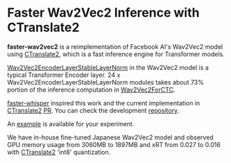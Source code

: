 # Faster Wav2Vec2 Inference with CTranslate2 
**faster-wav2vec2** is a reimplementation of Facebook AI's Wav2Vec2 model using [CTranslate2](https://github.com/OpenNMT/CTranslate2), which is a fast inference engine for Transformer models.

[Wav2Vec2EncoderLayerStableLayerNorm](https://github.com/huggingface/transformers/blob/9093b19b13f642ed63e0fa49f4091fc0283a84e3/src/transformers/models/wav2vec2/modeling_wav2vec2.py#L703) in the Wav2Vec2 model is a typical Transformer Encoder layer.
24 x Wav2Vec2EncoderLayerStableLayerNorm modules takes about 73% portion of the inference computation in [Wav2Vec2ForCTC](https://github.com/huggingface/transformers/blob/9093b19b13f642ed63e0fa49f4091fc0283a84e3/src/transformers/models/wav2vec2/modeling_wav2vec2.py#L1859).

[faster-whisper](https://github.com/guillaumekln/faster-whisper) inspired this work and the current implementation in [CTranslate2](https://github.com/OpenNMT/CTranslate2) [PR](https://github.com/OpenNMT/CTranslate2/pull/1520/files). You can check the development [repository](https://github.com/homink/CTranslate2).

An [example](https://github.com/homink/CTranslate2/blob/437086983733dec9d58f32674cec85d06bb535b3/python/tests/test_transformers.py#L948) is available for your experiment.

We have in-house fine-tuned Japanese Wav2Vec2 model and observed GPU memory usage from 3060MB to 1897MB and xRT from 0.027 to 0.016 with [CTranslate2](https://github.com/OpenNMT/CTranslate2) 'int8' quantization.
